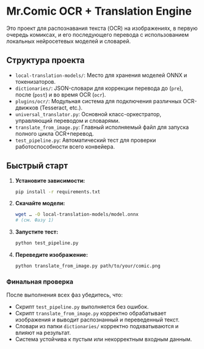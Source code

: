 # Mr.Comic OCR + Translation Engine

Это проект для распознавания текста (OCR) на изображениях, в первую очередь комиксах, и его последующего перевода с использованием локальных нейросетевых моделей и словарей.

## Структура проекта

- `local-translation-models/`: Место для хранения моделей ONNX и токенизаторов.
- `dictionaries/`: JSON-словари для коррекции перевода до (`pre`), после (`post`) и во время OCR (`ocr`).
- `plugins/ocr/`: Модульная система для подключения различных OCR-движков (Tesseract, etc.).
- `universal_translator.py`: Основной класс-оркестратор, управляющий переводом и словарями.
- `translate_from_image.py`: Главный исполняемый файл для запуска полного цикла OCR+перевод.
- `test_pipeline.py`: Автоматический тест для проверки работоспособности всего конвейера.

## Быстрый старт

1. **Установите зависимости:**
    ```bash
    pip install -r requirements.txt
    ```

2. **Скачайте модели:**
    ```bash
    wget … -O local-translation-models/model.onnx
    # (см. Фазу 1)
    ```

3. **Запустите тест:**
    ```bash
    python test_pipeline.py
    ```

4. **Переведите изображение:**
    ```bash
    python translate_from_image.py path/to/your/comic.png
    ```

### Финальная проверка

После выполнения всех фаз убедитесь, что:
- Скрипт `test_pipeline.py` выполняется без ошибок.
- Скрипт `translate_from_image.py` корректно обрабатывает изображения и выводит распознанный и переведенный текст.
- Словари из папки `dictionaries/` корректно подхватываются и влияют на результат.
- Система устойчива к пустым или некорректным входным данным.

